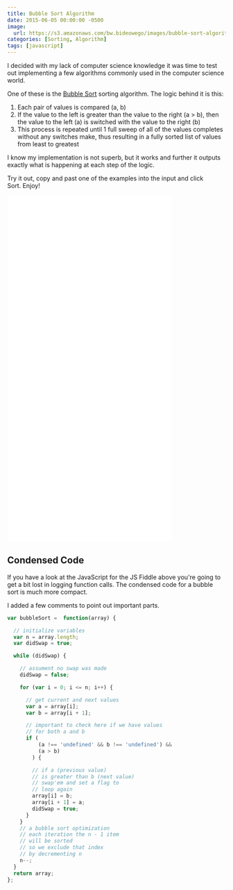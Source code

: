 ```yaml
---
title: Bubble Sort Algorithm
date: 2015-06-05 00:00:00 -0500
image:
  url: https://s3.amazonaws.com/bw.bideowego/images/bubble-sort-algorithm.jpg
categories: [Sorting, Algorithm]
tags: [javascript]
---
```



I decided with my lack of computer science knowledge it was time to test out implementing a few algorithms commonly used in the computer science world.

One of these is the <a href="https://en.wikipedia.org/wiki/Bubble_sort" target="_blank">Bubble Sort</a> sorting algorithm. The logic behind it is this:
<ol>
  <li>Each pair of values is compared (a, b)</li>
  <li>If the value to the left is greater than the value to the right (a &gt; b), then the value to the left (a) is switched with the value to the right (b)</li>
  <li>This process is repeated until 1 full sweep of all of the values completes without any switches make, thus resulting in a fully sorted list of values from least to greatest</li>
</ol>
I know my implementation is not superb, but it works and further it outputs exactly what is happening at each step of the logic.

Try it out, copy and past one of the examples into the input and click Sort. Enjoy!

<iframe class="center-block" width="75%" height="800" src="//jsfiddle.net/BideoWego/oafhqLaa/embedded/result,js,html,css" allowfullscreen="allowfullscreen" frameborder="0"></iframe>


## Condensed Code

If you have a look at the JavaScript for the JS Fiddle above you're going to get a bit lost in logging function calls. The condensed code for a bubble sort is much more compact.

I added a few comments to point out important parts.



```javascript
var bubbleSort =  function(array) {

  // initialize variables
  var n = array.length;
  var didSwap = true;

  while (didSwap) {

    // assument no swap was made
    didSwap = false;

    for (var i = 0; i <= n; i++) {

      // get current and next values
      var a = array[i];
      var b = array[i + 1];

      // important to check here if we have values
      // for both a and b
      if (
          (a !== 'undefined' && b !== 'undefined') &&
          (a > b)
        ) {

        // if a (previous value)
        // is greater than b (next value)
        // swap'em and set a flag to
        // loop again
        array[i] = b;
        array[i + 1] = a;
        didSwap = true;
      }
    }
    // a bubble sort optimization
    // each iteration the n - 1 item
    // will be sorted
    // so we exclude that index
    // by decrementing n
    n--;
  }
  return array;
};
```


